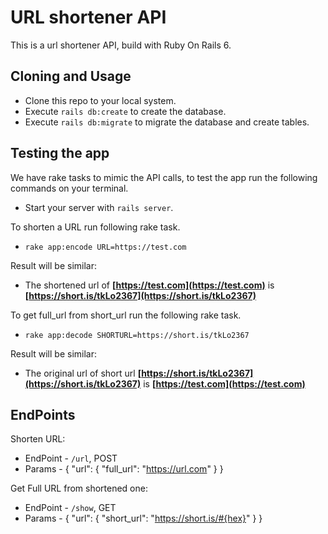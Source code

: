 # URL shortener API

This is a url shortener API, build with Ruby On Rails 6.

## [](https://github.com/Yash1206/url-shortener#cloning-and-usage)Cloning and Usage

-   Clone this repo to your local system.
-   Execute  `rails db:create`  to create the database.
-   Execute  `rails db:migrate`  to migrate the database and create tables.

## [](https://github.com/Yash1206/url-shortener#testing-the-app)Testing the app

We have rake tasks to mimic the API calls, to test the app run the following commands on your terminal.

-   Start your server with  `rails server`.

To shorten a URL run following rake task.

-   `rake app:encode URL=https://test.com`

Result will be similar:

-   The shortened url of  **[https://test.com](https://test.com)**  is  **[https://short.is/tkLo2367](https://short.is/tkLo2367)**

To get full_url from short_url run the following rake task.

-   `rake app:decode SHORTURL=https://short.is/tkLo2367`

Result will be similar:

-   The original url of short url  **[https://short.is/tkLo2367](https://short.is/tkLo2367)**  is  **[https://test.com](https://test.com)**

## [](https://github.com/Yash1206/url-shortener#endpoints)EndPoints

Shorten URL:

-   EndPoint -  `/url`, POST
-   Params - { "url": { "full_url": "https://url.com" } }

Get Full URL from shortened one:

-   EndPoint -  `/show`, GET
-   Params -  { "url": { "short_url": "https://short.is/#{hex}" } }

